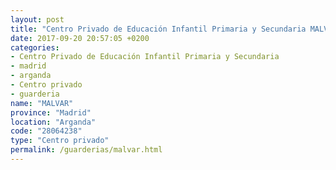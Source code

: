 ```yaml
---
layout: post
title: "Centro Privado de Educación Infantil Primaria y Secundaria MALVAR"
date: 2017-09-20 20:57:05 +0200
categories:
- Centro Privado de Educación Infantil Primaria y Secundaria
- madrid
- arganda
- Centro privado
- guarderia
name: "MALVAR"
province: "Madrid"
location: "Arganda"
code: "28064238"
type: "Centro privado"
permalink: /guarderias/malvar.html
---
```


